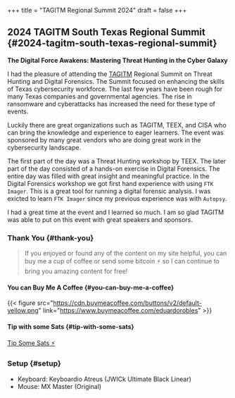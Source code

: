+++
title = "TAGITM Regional Summit 2024"
draft = false
+++

## 2024 TAGITM South Texas Regional Summit {#2024-tagitm-south-texas-regional-summit}

**The Digital Force Awakens: Mastering Threat Hunting in the Cyber Galaxy**

I had the pleasure of attending the [TAGITM](https://tagitm.org) Regional Summit on Threat Hunting and Digital Forensics. The Summit focused on enhancing the skills of Texas cybersecurity workforce. The last few years have been rough for many Texas companies and governmental agencies. The rise in ransomware and cyberattacks has increased the need for these type of events.

Luckily there are great organizations such as TAGITM, TEEX, and CISA who can bring the knowledge and experience to eager learners. The event was sponsored by many great vendors who are doing great work in the cybersecurity landscape.

The first part of the day was a Threat Hunting workshop by TEEX. The later part of the day consisted of a hands-on exercise in Digital Forensics. The entire day was filled with great insight and meaningful practice. In the Digital Forensics workshop we got first hand experience with using `FTK Imager`. This is a great tool for running a digital forensic analysis. I was exicted to learn `FTK Imager` since my previous experience was with `Autopsy`.

I had a great time at the event and I learned so much. I am so glad TAGITM was able to put on this event with great speakers and sponsors.


### Thank You {#thank-you}

> If you enjoyed or found any of the content on my site helpful, you can buy me a cup of coffee or send some bitcoin  ⚡ so I can continue to bring you amazing content for free!


#### You can Buy Me A Coffee {#you-can-buy-me-a-coffee}

{{< figure src="https://cdn.buymeacoffee.com/buttons/v2/default-yellow.png" link="https://www.buymeacoffee.com/eduardorobles" >}}


#### Tip with some Sats {#tip-with-some-sats}

[Tip Some Sats ⚡](https://getalby.com/p/tacosandlinux)


### Setup {#setup}

-   Keyboard: Keyboardio Atreus (JWICk Ultimate Black Linear)
-   Mouse: MX Master (Original)
